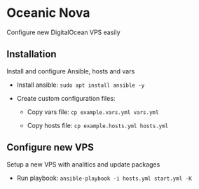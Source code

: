 # Oceanic Nova

Configure new DigitalOcean VPS easily

## Installation

Install and configure Ansible, hosts and vars

- Install ansible: `sudo apt install ansible -y`

- Create custom configuration files:

  - Copy vars file: `cp example.vars.yml vars.yml`

  - Copy hosts file: `cp example.hosts.yml hosts.yml`

## Configure new VPS

Setup a new VPS with analitics and update packages

- Run playbook: `ansible-playbook -i hosts.yml start.yml -K`
